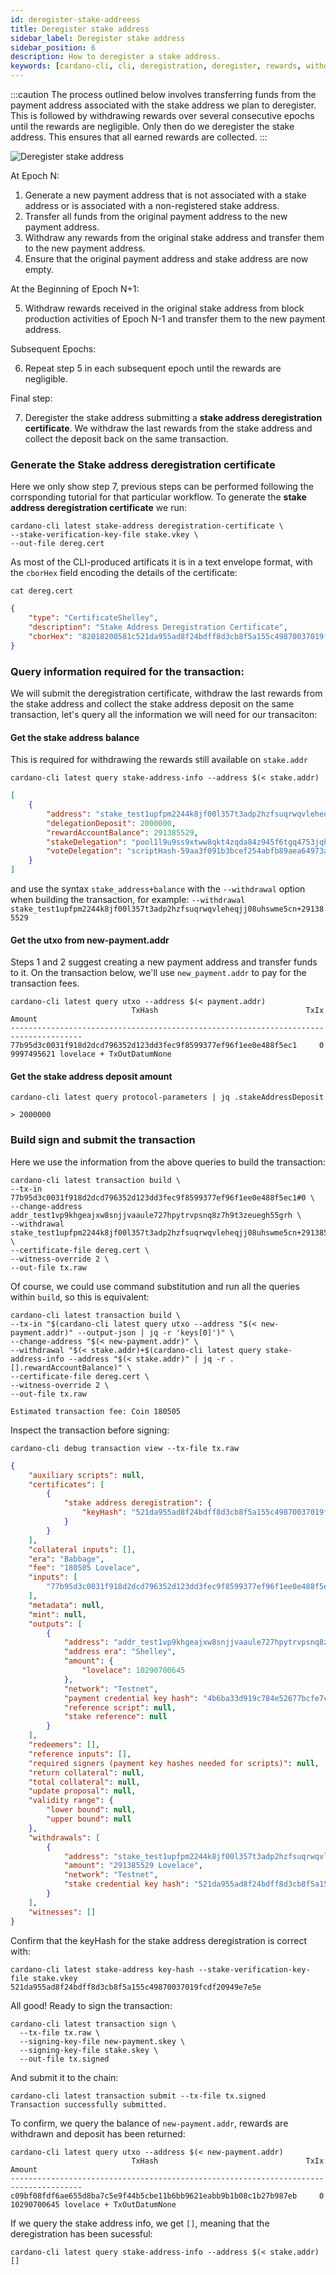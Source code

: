 ```yaml
---
id: deregister-stake-addreess
title: Deregister stake address
sidebar_label: Deregister stake address
sidebar_position: 6
description: How to deregister a stake address.
keywords: [cardano-cli, cli, deregistration, deregister, rewards, withdrawal, stake, stake addresses, cardano-node, transactions]
---
```


:::caution
The process outlined below involves transferring funds from the payment address associated with the stake address we plan to deregister. This is followed by withdrawing rewards over several consecutive epochs until the rewards are negligible. Only then do we deregister the stake address. This ensures that all earned rewards are collected.
:::

![Deregister stake address](/img/cli/deregister-stake-address.png)

At Epoch N:

1. Generate a new payment address that is not associated with a stake address or is associated with a non-registered stake address.
2. Transfer all funds from the original payment address to the new payment address.
3. Withdraw any rewards from the original stake address and transfer them to the new payment address.
4. Ensure that the original payment address and stake address are now empty.

At the Beginning of Epoch N+1:

5. Withdraw rewards received in the original stake address from block production activities of Epoch N-1 and transfer them to the new payment address.

Subsequent Epochs:

6. Repeat step 5 in each subsequent epoch until the rewards are negligible.

Final step:

7. Deregister the stake address submitting a **stake address deregistration certificate**. We withdraw the last rewards from the stake address and collect the deposit back on the same transaction. 


### Generate the Stake address deregistration certificate

Here we only show step 7, previous steps can be performed following the corrsponding tutorial for that particular workflow. To generate the **stake address deregistration certificate** we run:

```
cardano-cli latest stake-address deregistration-certificate \
--stake-verification-key-file stake.vkey \
--out-file dereg.cert
```
As most of the CLI-produced artificats it is in a text envelope format, with the `cborHex` field encoding the details of the certificate: 

```
cat dereg.cert
```
```json
{
    "type": "CertificateShelley",
    "description": "Stake Address Deregistration Certificate",
    "cborHex": "82018200581c521da955ad8f24bdff8d3cb8f5a155c49870037019fcdf20949e7e5e"
}
```

### Query information required for the transaction:

We will submit the deregistration certificate, withdraw the last rewards from the stake address and collect the stake address deposit on the same transaction, let's query all the information we will need for our transaciton:

#### Get the stake address balance 

This is required for withdrawing the rewards still available on `stake.addr`

```
cardano-cli latest query stake-address-info --address $(< stake.addr)
```
```json
[
    {
        "address": "stake_test1upfpm2244k8jf00l357t3adp2hzfsuqrwqvleheqjj08uhswme5cn",
        "delegationDeposit": 2000000,
        "rewardAccountBalance": 291385529,
        "stakeDelegation": "pool1l9u9ss9xtww8qkt4zqda84z945f6tgq4753jqhtdr4r8yaw7d6g",
        "voteDelegation": "scriptHash-59aa3f091b3bcef254abfb89aea64973a61b78fdb2ac44839c7ccba8"
    }
]

```

and use the syntax `stake_address+balance` with the `--withdrawal` option when building the transaction, for example: 
`--withdrawal  stake_test1upfpm2244k8jf00l357t3adp2hzfsuqrwqvleheqjj08uhswme5cn+291385529`


#### Get the utxo from new-payment.addr 

Steps 1 and 2 suggest creating a new payment address and transfer funds to it. On the transaction below, we'll use `new_payment.addr` to pay for the transaction fees.

```
cardano-cli latest query utxo --address $(< payment.addr)
                           TxHash                                 TxIx        Amount
--------------------------------------------------------------------------------------
77b95d3c0031f918d2dcd796352d123dd3fec9f8599377ef96f1ee0e488f5ec1     0        9997495621 lovelace + TxOutDatumNone
```
#### Get the stake address deposit amount

```
cardano-cli latest query protocol-parameters | jq .stakeAddressDeposit

> 2000000
```


### Build sign and submit the transaction

Here we use the information from the above queries to build the transaction: 

```
cardano-cli latest transaction build \
--tx-in 77b95d3c0031f918d2dcd796352d123dd3fec9f8599377ef96f1ee0e488f5ec1#0 \
--change-address addr_test1vp9khgeajxw8snjjvaaule727hpytrvpsnq8z7h9t3zeuegh55grh \
--withdrawal stake_test1upfpm2244k8jf00l357t3adp2hzfsuqrwqvleheqjj08uhswme5cn+291385529 \
--certificate-file dereg.cert \
--witness-override 2 \
--out-file tx.raw
```

Of course, we could use command substitution and run all the queries within `build`, so this is equivalent:

```
cardano-cli latest transaction build \
--tx-in "$(cardano-cli latest query utxo --address "$(< new-payment.addr)" --output-json | jq -r 'keys[0]')" \
--change-address "$(< new-payment.addr)" \
--withdrawal "$(< stake.addr)+$(cardano-cli latest query stake-address-info --address "$(< stake.addr)" | jq -r .[].rewardAccountBalance)" \
--certificate-file dereg.cert \
--witness-override 2 \
--out-file tx.raw
```
```
Estimated transaction fee: Coin 180505
```

Inspect the transaction before signing:

```
cardano-cli debug transaction view --tx-file tx.raw
```
```json
{
    "auxiliary scripts": null,
    "certificates": [
        {
            "stake address deregistration": {
                "keyHash": "521da955ad8f24bdff8d3cb8f5a155c49870037019fcdf20949e7e5e"
            }
        }
    ],
    "collateral inputs": [],
    "era": "Babbage",
    "fee": "180505 Lovelace",
    "inputs": [
        "77b95d3c0031f918d2dcd796352d123dd3fec9f8599377ef96f1ee0e488f5ec1#0"
    ],
    "metadata": null,
    "mint": null,
    "outputs": [
        {
            "address": "addr_test1vp9khgeajxw8snjjvaaule727hpytrvpsnq8z7h9t3zeuegh55grh",
            "address era": "Shelley",
            "amount": {
                "lovelace": 10290700645
            },
            "network": "Testnet",
            "payment credential key hash": "4b6ba33d919c784e52677bcfe7caf5c2458d8184c0717ae55c459e65",
            "reference script": null,
            "stake reference": null
        }
    ],
    "redeemers": [],
    "reference inputs": [],
    "required signers (payment key hashes needed for scripts)": null,
    "return collateral": null,
    "total collateral": null,
    "update proposal": null,
    "validity range": {
        "lower bound": null,
        "upper bound": null
    },
    "withdrawals": [
        {
            "address": "stake_test1upfpm2244k8jf00l357t3adp2hzfsuqrwqvleheqjj08uhswme5cn",
            "amount": "291385529 Lovelace",
            "network": "Testnet",
            "stake credential key hash": "521da955ad8f24bdff8d3cb8f5a155c49870037019fcdf20949e7e5e"
        }
    ],
    "witnesses": []
}
```
Confirm that the keyHash for the stake address deregistration is correct with: 

```
cardano-cli latest stake-address key-hash --stake-verification-key-file stake.vkey 
521da955ad8f24bdff8d3cb8f5a155c49870037019fcdf20949e7e5e
```
All good! Ready to sign the transaction: 

```
cardano-cli latest transaction sign \
  --tx-file tx.raw \
  --signing-key-file new-payment.skey \
  --signing-key-file stake.skey \
  --out-file tx.signed
```

And submit it to the chain:

```
cardano-cli latest transaction submit --tx-file tx.signed 
Transaction successfully submitted.
```
To confirm, we query the balance of `new-payment.addr`, rewards are withdrawn and deposit has been returned:

```
cardano-cli latest query utxo --address $(< new-payment.addr)
                           TxHash                                 TxIx        Amount
--------------------------------------------------------------------------------------
c09bf08fdf6ae655d8ba7c5e9f44b5cbe11b6bb9621eabb9b1b08c1b27b987eb     0        10290700645 lovelace + TxOutDatumNone
```

If we query the stake address info, we get `[]`, meaning that the deregistration has been sucessful:

```
cardano-cli latest query stake-address-info --address $(< stake.addr)
[]
```